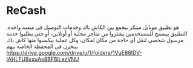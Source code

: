 # ReCash
هو تطبيق موبايل مبتكر بيجمع بين الكاش باك وخدمات التوصيل في منصة واحدة. التطبيق بيسمح للمستخدمين يشتروا من متاجر محلية أو أونلاين، أو حتى يطلبوا خدمة مرسول شخصي لنقل أي حاجة من مكان لمكان، وكل عملية بيكسبوا منها كاش باك بيتخزن في المحفظة الخاصة بيهم
https://drive.google.com/drive/u/1/folders/1VuE88IDV-IAHLFU8xxuAs8BF6lLezVNU
